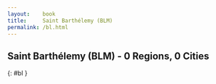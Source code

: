 ```yaml
---
layout:    book
title:     Saint Barthélemy (BLM)
permalink: /bl.html
---
```


## Saint Barthélemy (BLM) - 0 Regions, 0 Cities
{: #bl }






 
